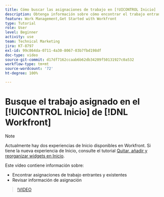 ```yaml
---
title: Cómo buscar las asignaciones de trabajo en [!UICONTROL Inicio]
description: Obtenga información sobre cómo encontrar el trabajo entrante y existente asignado a usted en [!UICONTROL  ]. A continuación, revise la información de asignación.
feature: Work Management,Get Started with Workfront
type: Tutorial
role: User
level: Beginner
activity: use
team: Technical Marketing
jira: KT-8797
exl-id: 99c864da-0711-4a30-8067-03b7fbd198df
doc-type: video
source-git-commit: d17df7162ccaab6b62db34209f50131927c0a532
workflow-type: tm+mt
source-wordcount: '72'
ht-degree: 100%

---
```


# Busque el trabajo asignado en el [!UICONTROL Inicio] de [!DNL Workfront]



>[!NOTE]
>
>Actualmente hay dos experiencias de Inicio disponibles en Workfront. Si tiene la nueva experiencia de Inicio, consulte el tutorial [Quitar, añadir y reorganizar widgets en Inicio](/help/workfront-home/remove-add-and-rearrange-widgets.md).


Este vídeo contiene información sobre:

* Encontrar asignaciones de trabajo entrantes y existentes
* Revisar información de asignación

>[!VIDEO](https://video.tv.adobe.com/v/3432301/?quality=12&learn=on&enablevpops&captions=spa)
